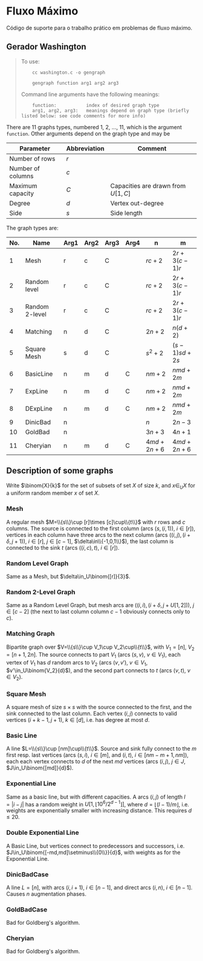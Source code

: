 # Fluxo Máximo
Código de suporte para o trabalho prático em problemas de fluxo máximo.


## Gerador Washington

>To use:
>
>         cc washington.c -o gengraph
>
>         gengraph function arg1 arg2 arg3
>
>Command line arguments have the following meanings:
>
>         function:           index of desired graph type
>         arg1, arg2, arg3:   meanings depend on graph type (briefly listed below: see code comments for more info)

There are 11 graphs types, numbered 1, 2, ..., 11, which is the argument `function`. Other arguments depend on the graph type and may be

| Parameter | Abbreviation | Comment |
|-|-|-|
| Number of rows | $r$ |
| Number of columns | $c$ |
| Maximum capacity | $C$ | Capacities are drawn from $U[1,C]$ |
| Degree           | $d$ | Vertex out-degree |
| Side             | $s$ | Side length |

The graph types are:

| No. | Name | Arg1 | Arg2 | Arg3 | Arg4 | n | m |
|--|--|--|--|--|--|-|-|
|   1 | Mesh           | r | c | C |   | $rc+2$  | $2r + 3(c-1)r$ |
|   2 | Random level   | r | c | C |   | $rc+2$  | $2r + 3(c-1)r$ |
|   3 | Random 2-level | r | c | C |   | $rc+2$  | $2r + 3(c-1)r$ |
|   4 | Matching       | n | d | C |   | $2n+2$  | $n(d+2)$       |
|   5 | Square Mesh    | s | d | C |   | $s^2+2$ | $(s-1)sd+2s$ |
|   6 | BasicLine      | n | m | d | C | $nm+2$  | $nmd+2m$ |
|   7 | ExpLine        | n | m | d | C | $nm+2$  | $nmd+2m$ |
|   8 | DExpLine       | n | m | d | C | $nm+2$  | $nmd+2m$ |
|   9 | DinicBad       | n |   |   |   | $n$     | $2n-3$|
|  10 | GoldBad        | n |   |   |   | $3n+3$  | $4n+1$ |
|  11 | Cheryian       | n | m | d | C | $4md+2n+6$ | $4md+2n+6$ |

## Description of some graphs

Write $\binom{X}{k}$ for the set of subsets of set $X$ of size $k$, and $x\in_U X$ for a uniform random member $x$ of set $X$.

### Mesh

A regular mesh $M=\\{s\\}\cup [r]\times [c]\cup\\{t\\}$ with $r$ rows and $c$ columns. The source is connected to the first column (arcs $(s,(i,1))$, $i\in[r]$), vertices in each column have three arcs to the next column (arcs $((i,j),(i+\delta,j+1))$, $i\in[r]$, $j\in[c-1]$, $\delta\in\\{-1,0,1\\}$), the last column is connected to the sink $t$ (arcs $((i,c),t)$, $i\in [r]$).

### Random Level Graph

Same as a Mesh, but $\delta\in_U\binom{[r]}{3}$.

### Random 2-Level Graph

Same as a Random Level Graph, but mesh arcs are $((i,i),(i+\delta,j+U[1,2]))$, $j\in[c-2]$ (the next to last column column $c-1$ obviously connects only to $c$).

### Matching Graph

Bipartite graph over $V=\\{s\\}\cup V_1\cup V_2\cup\\{t\\}$, with $V_1=[n]$, $V_2=[n+1,2n]$. The source connects to part $V_1$ (arcs $(s,v)$, $v\in V_1$), each vertex of $V_1$ has $d$ random arcs to $V_2$ (arcs $(v,v')$, $v\in V_1$, $v'\in_U\binom{V_2}{d}$), and the second part connects to $t$ (arcs $(v,t)$, $v\in V_2$).

### Square Mesh

A square mesh of size $s\times s$ with the source connected to the first, and the sink connected to the last column. Each vertex $(i,j)$ connects to valid vertices $(i+k-1,j+1)$, $k\in[d]$, i.e. has degree at most $d$.

### Basic Line

A line $L=\\{s\\}\cup [nm]\cup\\{t\\}$. Source and sink fully connect to the $m$ first resp. last vertices (arcs $(s,i)$, $i\in[m]$, and $(i,t)$, $i\in[nm-m+1,nm]$), each each vertex connects to $d$ of the next $md$ vertices (arcs $(i,j)$, $j\in J$, $J\in_U\binom{[md]}{d}$).

### Exponential Line

Same as a basic line, but with different capacities. A arcs $(i,j)$ of length $l=|i-j|$ has a random weight in $U[1, \lfloor 10^6 / 2^{d-1}\rfloor]$, where $d =\lfloor (l-1)/m\rfloor$, i.e. weights are exponentially smaller with increasing distance. This requires $d\leq 20$.

### Double Exponential Line

A Basic Line, but vertices connect to predecessors and successors, i.e. $J\in_U\binom{[-md,md]\setminus\\{0\\}}{d}$, with weights as for the Exponential Line.

### DinicBadCase

A line $L=[n]$, with arcs $(i,i+1)$, $i\in[n-1]$, and direct arcs $(i,n)$, $i\in[n-1]$. Causes $n$ augmentation phases.

### GoldBadCase

Bad for Goldberg's algorithm.

### Cheryian

Bad for Goldberg's algorithm.
